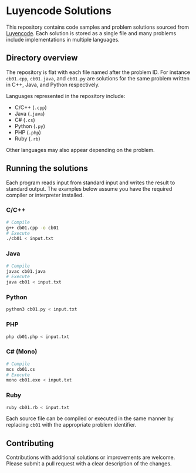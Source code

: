 # Luyencode Solutions

This repository contains code samples and problem solutions sourced from [Luyencode](https://luyencode.net/).  Each solution is stored as a single file and many problems include implementations in multiple languages.

## Directory overview

The repository is flat with each file named after the problem ID.  For instance `cb01.cpp`, `cb01.java`, and `cb01.py` are solutions for the same problem written in C++, Java, and Python respectively.

Languages represented in the repository include:

- C/C++ (`.cpp`)
- Java (`.java`)
- C# (`.cs`)
- Python (`.py`)
- PHP (`.php`)
- Ruby (`.rb`)

Other languages may also appear depending on the problem.

## Running the solutions

Each program reads input from standard input and writes the result to standard output.  The examples below assume you have the required compiler or interpreter installed.

### C/C++
```bash
# Compile
g++ cb01.cpp -o cb01
# Execute
./cb01 < input.txt
```

### Java
```bash
# Compile
javac cb01.java
# Execute
java cb01 < input.txt
```

### Python
```bash
python3 cb01.py < input.txt
```

### PHP
```bash
php cb01.php < input.txt
```

### C# (Mono)
```bash
# Compile
mcs cb01.cs
# Execute
mono cb01.exe < input.txt
```

### Ruby
```bash
ruby cb01.rb < input.txt
```

Each source file can be compiled or executed in the same manner by replacing `cb01` with the appropriate problem identifier.

## Contributing

Contributions with additional solutions or improvements are welcome.  Please submit a pull request with a clear description of the changes.


